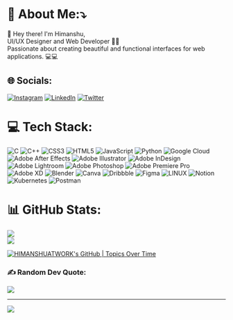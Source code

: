 # 💫 About Me:⤵
👋 Hey there! I'm Himanshu, <br>UI/UX Designer and Web Developer 👨‍💻 <br>Passionate about creating beautiful and functional interfaces for web applications. 💻💻


## 🌐 Socials:
[![Instagram](https://img.shields.io/badge/Instagram-%23E4405F.svg?logo=Instagram&logoColor=white)](https://instagram.com/_._._.himanshu._._._) [![LinkedIn](https://img.shields.io/badge/LinkedIn-%230077B5.svg?logo=linkedin&logoColor=white)](https://www.linkedin.com/in/himanshu-parihar-834a20222/?original_referer=https%3A%2F%2Fwww%2Elinkedin%2Ecom%2F&originalSubdomain=in) [![Twitter](https://img.shields.io/badge/Twitter-%231DA1F2.svg?logo=Twitter&logoColor=white)](https://twitter.com/@Himanshu00_) 


# 💻 Tech Stack:
![C](https://img.shields.io/badge/c-%2300599C.svg?style=plastic&logo=c&logoColor=white) ![C++](https://img.shields.io/badge/c++-%2300599C.svg?style=plastic&logo=c%2B%2B&logoColor=white) ![CSS3](https://img.shields.io/badge/css3-%231572B6.svg?style=plastic&logo=css3&logoColor=white) ![HTML5](https://img.shields.io/badge/html5-%23E34F26.svg?style=plastic&logo=html5&logoColor=white) ![JavaScript](https://img.shields.io/badge/javascript-%23323330.svg?style=plastic&logo=javascript&logoColor=%23F7DF1E) ![Python](https://img.shields.io/badge/python-3670A0?style=plastic&logo=python&logoColor=ffdd54) ![Google Cloud](https://img.shields.io/badge/Google%20Cloud-%234285F4.svg?style=plastic&logo=google-cloud&logoColor=white) ![Adobe After Effects](https://img.shields.io/badge/Adobe%20After%20Effects-9999FF.svg?style=plastic&logo=Adobe%20After%20Effects&logoColor=white) ![Adobe Illustrator](https://img.shields.io/badge/adobeillustrator-%23FF9A00.svg?style=plastic&logo=adobeillustrator&logoColor=white) ![Adobe InDesign](https://img.shields.io/badge/Adobe%20InDesign-49021F?style=plastic&logo=adobeindesign&logoColor=white) ![Adobe Lightroom](https://img.shields.io/badge/Adobe%20Lightroom-31A8FF.svg?style=plastic&logo=Adobe%20Lightroom&logoColor=white) ![Adobe Photoshop](https://img.shields.io/badge/adobephotoshop-%2331A8FF.svg?style=plastic&logo=adobephotoshop&logoColor=white) ![Adobe Premiere Pro](https://img.shields.io/badge/Adobe%20Premiere%20Pro-9999FF.svg?style=plastic&logo=Adobe%20Premiere%20Pro&logoColor=white) ![Adobe XD](https://img.shields.io/badge/Adobe%20XD-470137?style=plastic&logo=Adobe%20XD&logoColor=#FF61F6) ![Blender](https://img.shields.io/badge/blender-%23F5792A.svg?style=plastic&logo=blender&logoColor=white) ![Canva](https://img.shields.io/badge/Canva-%2300C4CC.svg?style=plastic&logo=Canva&logoColor=white) ![Dribbble](https://img.shields.io/badge/Dribbble-EA4C89?style=plastic&logo=dribbble&logoColor=white) ![Figma](https://img.shields.io/badge/figma-%23F24E1E.svg?style=plastic&logo=figma&logoColor=white)  ![LINUX](https://img.shields.io/badge/Linux-FCC624?style=plastic&logo=linux&logoColor=black) 
![Notion](https://img.shields.io/badge/Notion-%23000000.svg?style=plastic&logo=notion&logoColor=white) 
![Kubernetes](https://img.shields.io/badge/kubernetes-%23326ce5.svg?style=plastic&logo=kubernetes&logoColor=white) 
![Postman](https://img.shields.io/badge/Postman-FF6C37?style=plastic&logo=postman&logoColor=white)


# 📊 GitHub Stats:
![](https://github-readme-stats.vercel.app/apiusername=HIMANSHUATWORK&theme=dark&hide_border=false&include_all_commits=false&count_private=false)<br/>
![](https://github-readme-streak-stats.herokuapp.com/?user=HIMANSHUATWORK&theme=dark&hide_border=false)<br/>


[![HIMANSHUATWORK's GitHub | Topics Over Time](https://stats.quine.sh/HIMANSHUATWORK/topics-over-time?theme=light)](https://quine.sh)




### ✍️ Random Dev Quote:
![](https://quotes-github-readme.vercel.app/api?type=horizontal&theme=radical)





---
[![](https://visitcount.itsvg.in/api?id=HIMANSHUATWORK&icon=0&color=0)](https://visitcount.itsvg.in)

